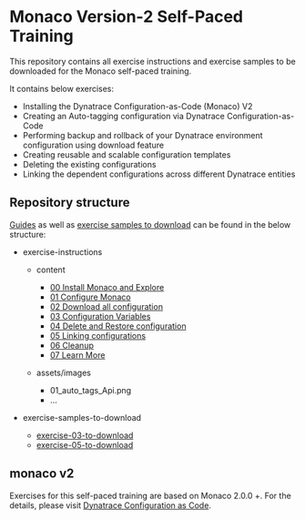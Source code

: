 # Monaco Version-2 Self-Paced Training

This repository contains all exercise instructions and exercise samples to be downloaded for the Monaco self-paced training.

It contains below exercises:
- Installing the Dynatrace Configuration-as-Code (Monaco) V2
- Creating an Auto-tagging configuration via Dynatrace Configuration-as-Code
- Performing backup and rollback of your Dynatrace environment configuration using download feature
- Creating reusable and scalable configuration templates
- Deleting the existing configurations
- Linking the dependent configurations across different Dynatrace entities

## Repository structure

[Guides](exercise-instructions/content) as well as [exercise samples to download](exercise-samples-to-download) can be found in the below structure:

- exercise-instructions
   - content
     - [00 Install Monaco and Explore](exercise-instructions/content/00%20Install%20Monaco%20and%20Explore/index.md)    
     - [01 Configure Monaco](exercise-instructions/content/01%20Configure%20Monaco/index.md)
     - [02 Download all configuration](exercise-instructions/content/02%20Download%20all%20configuration/index.md)
     - [03 Configuration Variables](exercise-instructions/content/03%20Configuration%20Variables/index.md)
     - [04 Delete and Restore configuration](exercise-instructions/content/[04%20Delete%20and%20Restore%20configurations/index.md)
     - [05 Linking configurations](exercise-instructions/content/05%20Linking%20configurations/index.md)
     - [06 Cleanup](exercise-instructions/content/06%20Cleanup/index.md)
     - [07 Learn More](exercise-instructions/content/07%20Learn%20More/index.md)

   - assets/images
     - 01_auto_tags_Api.png
     - ...

- exercise-samples-to-download
    - [exercise-03-to-download](exercise-samples-to-download/exercise-03-to-download)
    - [exercise-05-to-download](exercise-samples-to-download/exercise-05-to-download)


## monaco v2

Exercises for this self-paced training are based on Monaco 2.0.0 +. For the details, please visit [Dynatrace Configuration as Code](https://github.com/Dynatrace/dynatrace-configuration-as-code).


